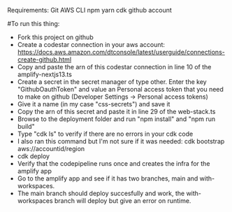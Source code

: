 Requirements:
    Git
    AWS CLI
    npm
    yarn 
    cdk
    github account

#To run this thing:

* Fork this project on github
* Create a codestar connection in your aws account: https://docs.aws.amazon.com/dtconsole/latest/userguide/connections-create-github.html
* Copy and paste the arn of this codestar connection in line 10 of the amplify-nextjs13.ts
* Create a secret in the secret manager of type other. Enter the key "GithubOauthToken" and value an Personal access token that you need to make on github (Developer Settings -> Personal access tokens)
* Give it a name (in my case "css-secrets") and save it
* Copy the arn of this secret and paste it in line 29 of the web-stack.ts
* Browse to the deployment folder and run "npm install" and "npm run build"
* Type "cdk ls" to verify if there are no errors in your cdk code
* I also ran this command but I'm not sure if it was needed: cdk bootstrap aws://accountid/region
* cdk deploy
* Verify that the codepipeline runs once and creates the infra for the amplify app
* Go to the amplify app and see if it has two branches, main and with-workspaces.
* The main branch should deploy succesfully and work, the with-workspaces branch will deploy but give an error on runtime.

